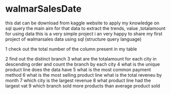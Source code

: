 # walmarSalesDate 
this dat can be download from kaggle website to apply my knowledge on sql query 
the main aim for that data to extract the trends, value ,totalamount for using data 
this is a very simple project 
i an very happy to share my first project  of walmarsales data  using sql (structure query language)

1 check out the total number of the column present in my table

2 find out  the distinct branch 
3  what are the totalamount for each city in descending order and count the branch by each city
4 what is the unique product line does the data have
5 what is the most common payment method
6 what is the most selling product line
what is the total reveneu by month
7 which city is the largest revenue
8 what product line had the largest vat
9 which branch  sold more products than average product sold
